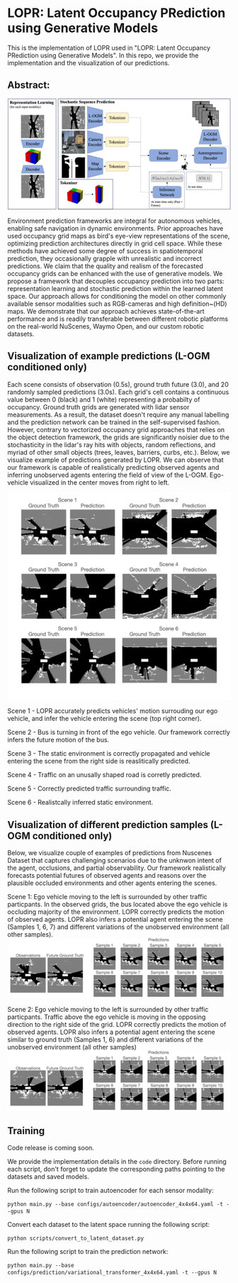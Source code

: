 # LOPR: Latent Occupancy PRediction using Generative Models

This is the implementation of LOPR used in "LOPR: Latent Occupancy PRediction using Generative Models". In this repo, we provide the implementation and the visualization of our predictions.

## Abstract:

![](visualization/LOPR_overview.png)


Environment prediction frameworks are integral for autonomous vehicles, enabling safe navigation in dynamic environments. Prior approaches have used occupancy grid maps as bird's eye-view representations of the scene, optimizing prediction architectures directly in grid cell space. While these methods have achieved some degree of success in spatiotemporal prediction, they occasionally grapple with unrealistic and incorrect predictions. 
We claim that the quality and realism of the forecasted occupancy grids can be enhanced with the use of generative models. We propose a framework that decouples occupancy prediction into two parts: representation learning and stochastic prediction within the learned latent space. 
Our approach allows for conditioning the model on other commonly available sensor modalities such as RGB-cameras and high definition~(HD) maps. We demonstrate that our approach achieves state-of-the-art performance and is readily transferable between different robotic platforms on the real-world NuScenes, Waymo Open, and our custom robotic datasets.

## Visualization of example predictions (L-OGM conditioned only)

Each scene consists of observation (0.5s), ground truth future (3.0), and 20 randomly sampled predictions (3.0s). Each grid's cell contains a continuous value between 0 (black) and 1 (white) representing a probabilty of occupancy. Ground truth grids are generated with lidar sensor measurements. As a result, the dataset doesn't require any manual labelling and the prediction network can be trained in the self-supervised fashion. However, contrary to vectorized occupancy grid approaches that relies on the object detection framework, the grids are significantly noisier due to the stochasticity in the lidar's ray hits with objects, random reflections, and myriad of other small objects (trees, leaves, barriers, curbs, etc.). Below, we visualize example of predictions generated by LOPR. We can observe that our framework is capable of realistically predicting observed agents and inferring unobserved agents entering the field of view of the L-OGM. Ego-vehicle visualized in the center moves from right to left.

![](visualization/LOPR_example_predictions.gif)

Scene 1 - LOPR accurately predicts vehicles' motion surrouding our ego vehicle, and infer the vehicle entering the scene (top right corner).

Scene 2 - Bus is turning in front of the ego vehicle. Our framework correctly infers the future motion of the bus.

Scene 3 - The static environment is correctly propagated and vehicle entering the scene from the right side is reaslitically predicted.

Scene 4 - Traffic on an unusally shaped road is corretly predicted.

Scene 5 - Correctly predicted traffic surrounding traffic.

Scene 6 - Realistcally inferred static environment. 

## Visualization of different prediction samples (L-OGM conditioned only)

Below, we visualize couple of examples of predictions from Nuscenes Dataset that captures challenging scenarios due to the unknwon intent of the agent, occlusions, and partial observability. Our framework realistically forecasts potential futures of observed agents and reasons over the plausible occluded environments and other agents entering the scenes. 

Scene 1: Ego vehicle moving to the left is surrounded by other traffic particpants. In the observed grids, the bus located above the ego vehicle is occluding majority of the environment. LOPR correctly predicts the motion of observed agents. LOPR also infers a potential agent entering the scene (Samples 1, 6, 7) and different variations of the unobserved environment (all other samples).
![](visualization/LOPR_GIF_0490_140.gif)

<!-- Scene 2: Ego vehicle moving to the left is surrounded by other traffic particpants. In the observed grids, the bus located above the ego vehicle is occluding majority of the environment. LOPR infers: potential intersection  (Samples 2), potential oncoming agents following the bus similar to the ground truth (Samples 4, 9), parked cars that are occluded in the observed grids by the bus (Samples 1, 8), and an empty straight road (Samples 5, 6, 7, 10).
![](visualization/LOPR_GIF_618_210.gif) -->

Scene 2: Ego vehicle moving to the left is surrounded by other traffic particpants. Traffic above the ego vehicle is moving in the opposing direction to the right side of the grid. LOPR correctly predicts the motion of observed agents. LOPR also infers a potential agent entering the scene similar to ground truth (Samples 1, 6) and different variations of the unobserved environment (all other samples)
![](visualization/LOPR_GIF_0490_70.gif)

<!-- Scene 2: Ego vehicle moving to the left is surrounded by other traffic particpants. Traffic above the ego vehicle is moving in the opposing direction to the right side of the grid. In the observed grids, the vehicle is passing our ego vehicle and moving to the right. In the ground truth future, the passing vehicle is immediately followed by another vehicle. For example, our framework infers: another vehicle following the observed passing vehicle similar to the ground truth future (Sample 13), a vehicle parked passing below our ego vehicle (Samples 1, 7), potential intersection (Sample 4), and a realtively empty road (in all other samples).
![](visualization/LOPR_GIF_81_140.gif)

Scene 3: Ego vehicle turning at the intersection surroudned by traffic surrounded by other traffic particiapnts. Our framework realistically forecasts potential futures of observed agents and reasons over the plausible occluded environments and other agents entering the scenes. 
![](visualization/LOPR_GIF_490_140.gif) -->

## Training

Code release is coming soon.

We provide the implementation details in the `code` directory. Before running each script, don't forget to update the corresponding paths pointing to the datasets and saved models.

Run the following script to train autoencoder for each sensor modality:
```
python main.py --base configs/autoencoder/autoencoder_4x4x64.yaml -t --gpus N 
```
Convert each dataset to the latent space running the following script:
```
python scripts/convert_to_latent_dataset.py
```
Run the following script to train the prediction network:
```
python main.py --base configs/prediction/variational_transformer_4x4x64.yaml -t --gpus N 
```